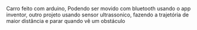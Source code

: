 Carro feito com arduino, Podendo ser movido com bluetooth usando o app inventor, outro projeto usando sensor ultrassonico, fazendo a trajetória de maior distância e parar quando vê um obstáculo
